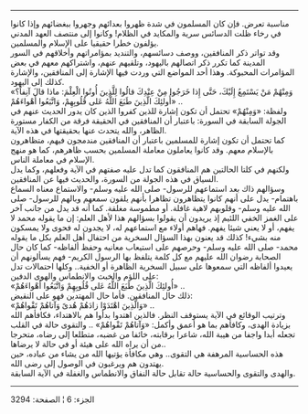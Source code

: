 ------------------------------------------------------------------------

مناسبة تعرض. فإن كان المسلمون في شدة ظهروا بعدائهم وجهروا ببغضائهم وإذا
كانوا في رخاء ظلت الدسائس سرية والمكايد في الظلام! وكانوا إلى منتصف
العهد المدني يؤلفون خطرا حقيقيا على الإسلام والمسلمين.  
وقد تواتر ذكر المنافقين، ووصف دسائسهم، والتنديد بمؤامراتهم وأخلاقهم في
السور المدينة كما تكرر ذكر اتصالهم باليهود، وتلقيهم عنهم، واشتراكهم معهم
في بعض المؤامرات المحبوكة. وهذا أحد المواضع التي وردت فيها الإشارة إلى
المنافقين، والإشارة كذلك إلى اليهود.  
«وَمِنْهُمْ مَنْ يَسْتَمِعُ إِلَيْكَ، حَتَّى إِذا خَرَجُوا مِنْ عِنْدِكَ قالُوا لِلَّذِينَ أُوتُوا الْعِلْمَ:
ماذا قالَ آنِفاً؟ أُولئِكَ الَّذِينَ طَبَعَ اللَّهُ عَلى قُلُوبِهِمْ، وَاتَّبَعُوا أَهْواءَهُمْ» ..  
ولفظة: «وَمِنْهُمْ» تحتمل أن تكون إشارة للذين كفروا الذين كان يدور الحديث
عنهم في الجولة السابقة في السورة: باعتبار أن المنافقين في الحقيقة فرقة
من الكفار مستورة الظاهر، والله يتحدث عنها بحقيقتها في هذه الآية.  
كما تحتمل أن تكون إشارة للمسلمين باعتبار أن المنافقين مندمجون فيهم،
متظاهرون بالإسلام معهم. وقد كانوا يعاملون معاملة المسلمين بحسب ظاهرهم،
كما هو منهج الإسلام في معاملة الناس.  
ولكنهم في كلتا الحالتين هم المنافقون كما تدل عليه صفتهم في الآية وفعلهم،
وكما يدل السياق في هذه الجولة من السورة، والحديث فيها عن المنافقين.  
وسؤالهم ذاك بعد استماعهم للرسول- صلى الله عليه وسلم- والاستماع معناه
السماع باهتمام- يدل على أنهم كانوا يتظاهرون تظاهرا بأنهم يلقون سمعهم
وبالهم للرسول- صلى الله عليه وسلم- وقلوبهم لاهية غافلة. أو مطموسة مغلقة.
كما أنه قد يدل من جانب آخر على الغمز الخفي اللئيم إذ يريدون أن يقولوا
بسؤالهم هذا لأهل العلم: إن ما يقوله محمد لا يفهم، أو لا يعني شيئا يفهم.
فهاهم أولاء مع استماعهم له، لا يجدون له فحوى ولا يمسكون منه بشيء! كذلك
قد يعنون بهذا السؤال السخرية من احتفال أهل العلم بكل ما يقوله محمد- صلى
الله عليه وسلم- وحرصهم على استيعاب معانيه وحفظ ألفاظه- كما كان حال
الصحابة رضوان الله عليهم مع كل كلمة يتلفظ بها الرسول الكريم- فهم
يسألونهم أن يعيدوا ألفاظه التي سمعوها على سبيل السخرية الظاهرة أو
الخفية.. وكلها احتمالات تدل على اللؤم والخبث والانطماس والهوى الدفين:  
«أُولئِكَ الَّذِينَ طَبَعَ اللَّهُ عَلى قُلُوبِهِمْ وَاتَّبَعُوا أَهْواءَهُمْ» ..  
ذلك حال المنافقين. فأما حال المهتدين فهو على النقيض:  
«وَالَّذِينَ اهْتَدَوْا زادَهُمْ هُدىً وَآتاهُمْ تَقْواهُمْ» ..  
وترتيب الوقائع في الآية يستوقف النظر. فالذين اهتدوا بدأوا هم بالاهتداء،
فكافأهم الله بزيادة الهدى، وكافأهم بما هو أعمق وأكمل: «وَآتاهُمْ تَقْواهُمْ» ..
والتقوى حالة في القلب تجعله أبدا واجفا من هيبة الله، شاعرا برقابته،
خائفا من غضبه، متطلعا إلى رضاه، متحرجا من أن يراه الله على هيئة أو في
حالة لا يرضاها..  
هذه الحساسية المرهفة هي التقوى.. وهي مكافأة يؤتيها الله من يشاء من
عباده، حين يهتدون هم ويرغبون في الوصول إلى رضى الله.  
والهدى والتقوى والحساسية حالة تقابل حالة النفاق والانطماس والغفلة في
الآية السابقة.

------------------------------------------------------------------------

الجزء: 6 ¦ الصفحة: 3294
